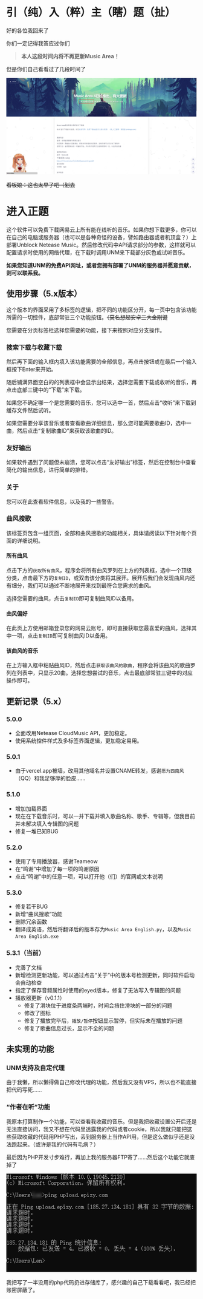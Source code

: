 # 引（纯）入（粹）主（瞎）题（扯）

好的各位我回来了

你们一定记得我答应过你们

> **本人这段时间内将不再更新Music Area！**

但是你们自己看看过了几段时间了

<img src="./readme_imgs/1.1.png" alt="20年发布上个版本的博客截图" style="zoom:50%;" />

~~看板娘：这也太早了吧（划去~~

# 进入正题

这个软件可以免费下载网易云上所有能在线听的音乐。如果你想下载更多，你可以在自己的电脑或服务器（也可以是各种奇怪的设备，譬如路由器或者机顶盒？）上部署Unblock Netease Music。然后修改代码中API请求部分的参数，这样就可以配置请求时使用的网络代理，在下载时调用UNM来下载部分灰色或试听音乐。

**如果您知道UNM的免费API网址，或者您拥有部署了UNM的服务器并愿意贡献，则可以联系我。**

## 使用步骤（5.x版本）

这个版本的界面采用了多标签的逻辑，把不同的功能区分开，每一页中包含该功能所需的一切控件，底部常驻三个功能按钮。~~（莫名想起安卓三大金刚键~~

您需要在分页标签栏选择您需要的功能，接下来按照对应分支操作。

### 搜索下载与收藏下载

然后再下面的输入框内填入该功能需要的全部信息，再点击按钮或在最后一个输入框按下Enter来开始。

随后铺满界面空白的的列表框中会显示出结果，选择您需要下载或收听的音乐，再点击底部三键中的“下载”来下载。

如果您不确定哪一个是您需要的音乐，您可以选中一首，然后点击“收听”来下载到缓存文件然后试听。

如果您需要分享该音乐或者查看歌曲详细信息，那么您可能需要歌曲ID，选中一曲，然后点击“复制歌曲ID”来获取该歌曲的ID。

### 友好输出

如果软件遇到了问题但未崩溃，您可以点击“友好输出”标签，然后在控制台中查看简化的输出信息，进行简单的排错。

### 关于

您可以在此查看软件信息，以及我的一些警告。

### 曲风搜歌

该标签页包含一组页面，全部和曲风搜歌的功能相关，具体请阅读以下针对每个页面的详细说明。

#### 所有曲风

点击下方的`获取所有曲风`，程序会将所有曲风罗列在上方的列表框，选中一个顶级分类，点击最下方的`复制ID`，或双击该分类将其展开。展开后我们会发现曲风内还有细分，我们可以通过不断地展开来找到最符合您需求的曲风。

选择您需要的曲风，点击`复制ID`即可复制曲风ID以备用。

#### 曲风偏好

在此页上方使用邮箱登录您的网易云账号，即可直接获取您最喜爱的曲风，选择其中一项，点击`复制ID`即可复制曲风ID以备用。

#### 该曲风的音乐

在上方输入框中粘贴曲风ID，然后点击`获取该曲风的歌曲`，程序会将该曲风的歌曲罗列在列表中，只显示20曲。选择您想尝试的音乐，点击最底部常驻三键中的对应操作即可。

## 更新记录（5.x）

### 5.0.0

- 全面改用Netease CloudMusic API，更加稳定。
- 使用系统控件样式及多标签界面逻辑，更加稳定易用。

### 5.0.1

- 由于vercel.app被墙，改用其他域名并设置CNAME转发，感谢`愿为西南风`（QQ）和我足够厚的脸皮……

### 5.1.0

- 增加加载界面
- 现在在下载音乐时，可以一并下载并填入歌曲名称、歌手、专辑等，但我目前并未解决填入专辑图的问题
- 修复一堆已知BUG

### 5.2.0

- 使用了专用播放器，感谢Teameow
- 在“鸣谢”中增加了每一项的鸣谢原因
- 点击“鸣谢”中的任意一项，可以打开他（们）的官网或文本说明

### 5.3.0

- 修复若干BUG
- 新增“曲风搜歌”功能
- 删除冗余函数
- 翻译成英语，然后将翻译后的版本存为`Music Area English.py`，以及`Music Area English.exe`

### 5.3.1（当前）

- 完善了文档
- 新增检测更新功能，可以通过点击“关于”中的版本号检测更新，同时软件启动会自动检查
- 指定了保存音频属性时使用的eyed版本，修复了无法写入专辑图的问题
- 播放器更新（v0.1.1）
  - 修复了滑块位于进度条两端时，时间会挡住滑块的一部分的问题
  - 修改了图标
  - 修复了播放完毕后，`播放/暂停`按钮显示暂停，但实际未在播放的问题
  - 修复了歌曲信息过长，显示不全的问题

## 未实现的功能

### UNM支持及自定代理

由于我懒，所以懒得做自己修改代理的功能，然后我又没有VPS，所以也不能直接把代码写死……

### “作者在听”功能

我原本打算制作一个功能，可以查看我收藏的音乐。但是我把收藏设置公开后还是无法直接访问，我又不想在代码里透露我的代码或者cookie，所以我就只能把这些获取收藏的代码用PHP写出，丢到服务器上当作API用，但是这么做似乎还是没法跑起来。（或许是我的代码有毛病？）

最后因为PHP开发寸步难行，再加上我的服务器FTP寄了……然后这个功能它就废掉了

![证明我服务器FTP寄了的截图](./readme_imgs/2.3.2.png)

我把写了一半没用的php代码扔进存储库了，感兴趣的自己下载看看吧，我已经把账密屏蔽了。
